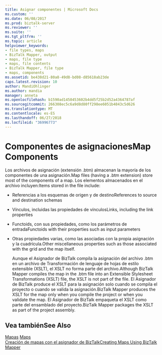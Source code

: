 ```yaml
---
title: Asignar componentes | Microsoft Docs
ms.custom: ''
ms.date: 06/08/2017
ms.prod: biztalk-server
ms.reviewer: ''
ms.suite: ''
ms.tgt_pltfrm: ''
ms.topic: article
helpviewer_keywords:
- file types, maps
- BizTalk Mapper, output
- maps, file type
- maps, file contents
- BizTalk Mapper, file type
- maps, components
ms.assetid: be438d21-80a8-49d8-bd08-d85618ab23de
caps.latest.revision: 10
author: MandiOhlinger
ms.author: mandia
manager: anneta
ms.openlocfilehash: b1590ad1450453602b4dd5f25b2d52a4364787af
ms.sourcegitcommit: 266308ec5c6a9d8d80ff298ee6051b4843c5d626
ms.translationtype: MT
ms.contentlocale: es-ES
ms.lasthandoff: 06/27/2018
ms.locfileid: "36996773"
---
```

# <a name="map-components"></a><span data-ttu-id="1ed91-102">Componentes de asignaciones</span><span class="sxs-lookup"><span data-stu-id="1ed91-102">Map Components</span></span>
<span data-ttu-id="1ed91-103">Los archivos de asignación (extensión .btm) almacenan la mayoría de los componentes de una asignación.</span><span class="sxs-lookup"><span data-stu-id="1ed91-103">Map files (having a .btm extension) store most of the components of a map.</span></span> <span data-ttu-id="1ed91-104">Los elementos almacenados en el archivo incluyen:</span><span class="sxs-lookup"><span data-stu-id="1ed91-104">Items stored in the file include:</span></span>  
  
- <span data-ttu-id="1ed91-105">Referencias a los esquemas de origen y de destino</span><span class="sxs-lookup"><span data-stu-id="1ed91-105">References to source and destination schemas</span></span>  
  
- <span data-ttu-id="1ed91-106">Vínculos, incluidas las propiedades de vínculos</span><span class="sxs-lookup"><span data-stu-id="1ed91-106">Links, including the link properties</span></span>  
  
- <span data-ttu-id="1ed91-107">Functoids, con sus propiedades, como los parámetros de entrada</span><span class="sxs-lookup"><span data-stu-id="1ed91-107">Functoids with their properties such as input parameters</span></span>  
  
- <span data-ttu-id="1ed91-108">Otras propiedades varias, como las asociadas con la propia asignación y la cuadrícula.</span><span class="sxs-lookup"><span data-stu-id="1ed91-108">Other miscellaneous properties such as those associated with the grid and the map itself.</span></span>  
  
  <span data-ttu-id="1ed91-109">Aunque el Asignador de BizTalk compila la asignación del archivo .btm en un archivo de Transformación de lenguaje de hojas de estilo extensible (XSLT), el XSLT no forma parte del archivo.</span><span class="sxs-lookup"><span data-stu-id="1ed91-109">Although BizTalk Mapper compiles the map in the .btm file into an Extensible Stylesheet Transformations (XSLT) file, the XSLT is not part of the file.</span></span> <span data-ttu-id="1ed91-110">El Asignador de BizTalk produce el XSLT para la asignación solo cuando se compila el proyecto o cuando se valida la asignación.</span><span class="sxs-lookup"><span data-stu-id="1ed91-110">BizTalk Mapper produces the XSLT for the map only when you compile the project or when you validate the map.</span></span> <span data-ttu-id="1ed91-111">El Asignador de BizTalk empaqueta el XSLT como parte del ensamblado del proyecto.</span><span class="sxs-lookup"><span data-stu-id="1ed91-111">BizTalk Mapper packages the XSLT as part of the project assembly.</span></span>  
  
## <a name="see-also"></a><span data-ttu-id="1ed91-112">Vea también</span><span class="sxs-lookup"><span data-stu-id="1ed91-112">See Also</span></span>  
 <span data-ttu-id="1ed91-113">[Mapas](../core/maps.md) </span><span class="sxs-lookup"><span data-stu-id="1ed91-113">[Maps](../core/maps.md) </span></span>  
 [<span data-ttu-id="1ed91-114">Creación de mapas con el asignador de BizTalk</span><span class="sxs-lookup"><span data-stu-id="1ed91-114">Creating Maps Using BizTalk Mapper</span></span>](../core/creating-maps-using-biztalk-mapper.md)